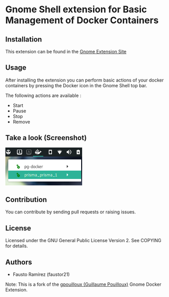 # Gnome Shell extension for Basic Management of Docker Containers

## Installation

This extension can be found in the [Gnome Extension Site](https://extensions.gnome.org/)

## Usage

After installing the extension you can perform basic actions of your docker containers by pressing the Docker icon in the Gnome Shell top bar.

The following actions are available :

- Start
- Pause
- Stop
- Remove

## Take a look (Screenshot)

![Screenshot](screenshot-docker-ifr.png)

## Contribution

You can contribute by sending pull requests or raising issues.

## License

Licensed under the GNU General Public License Version 2. See COPYING for details.

## Authors

- Fausto Ramírez (faustor21)

Note: This is a fork of the [gpouilloux (Guillaume Pouilloux)](https://github.com/gpouilloux/gnome-shell-extension-docker) Gnome Docker Extension.
